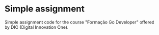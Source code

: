 # Simple assignment

Simple assignment code for the course "Formação Go Developer" offered by DIO (Digital Innovation One).
